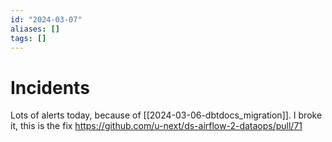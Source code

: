 ```yaml
---
id: "2024-03-07"
aliases: []
tags: []
---
```


# Incidents
Lots of alerts today, because of [[2024-03-06-dbtdocs_migration]]. I broke it, this is the fix https://github.com/u-next/ds-airflow-2-dataops/pull/71 
